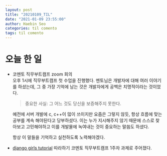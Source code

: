 ```yaml
---
layout: post
title: "20210109_TIL"
date: "2021-01-09 23:55:00"
author: Haebin Seo
categories: til comento
tags: til comento
---
```

# 오늘 한 일
- 코멘토 직무부트캠프 zoom 회의  
  오후 1시에 직무부트캠프 첫 수업을 진행했다. 멘토님은 개발자에 대해 여러 이야기를 하셨는데, 그 중 가장 기억에 남는 것은 개발자에게 공백은 치명적이라는 것이었다.
  > 중요한 사실: 그 어느 것도 당신을 보증해주지 못한다.

  예전에 서버 개발에 c, c++이 많이 쓰이지만 요즘은 그렇지 않듯, 항상 흐름에 맞는 공부를 계속 해야된다고 당부하셨다. 이는 누가 지시해주지 않기 때문에 스스로 찾아보고 고민해야하고 이를 개발물에 녹여내는 것이 중요하는 말씀도 하셨다.

  항상 이 말들을 기억하고 실천하도록 노력해야겠다.

- [django girls tutorial](https://tutorial.djangogirls.org/ko/) 따라하기
  코멘토 직무부트캠프 1주차 과제로 주어졌다.
